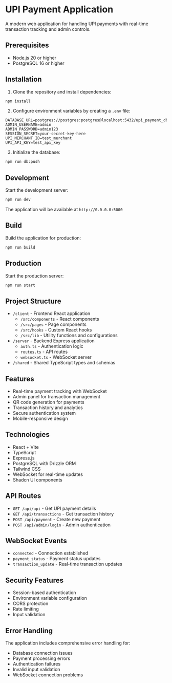 
# UPI Payment Application

A modern web application for handling UPI payments with real-time transaction tracking and admin controls.

## Prerequisites

- Node.js 20 or higher
- PostgreSQL 16 or higher

## Installation

1. Clone the repository and install dependencies:
```bash
npm install
```

2. Configure environment variables by creating a `.env` file:
```env
DATABASE_URL=postgres://postgres:postgres@localhost:5432/upi_payment_db
ADMIN_USERNAME=admin
ADMIN_PASSWORD=admin123
SESSION_SECRET=your-secret-key-here
UPI_MERCHANT_ID=test_merchant
UPI_API_KEY=test_api_key
```

3. Initialize the database:
```bash
npm run db:push
```

## Development

Start the development server:
```bash
npm run dev
```

The application will be available at `http://0.0.0.0:5000`

## Build

Build the application for production:
```bash
npm run build
```

## Production

Start the production server:
```bash
npm run start
```

## Project Structure

- `/client` - Frontend React application
  - `/src/components` - React components
  - `/src/pages` - Page components
  - `/src/hooks` - Custom React hooks
  - `/src/lib` - Utility functions and configurations
- `/server` - Backend Express application
  - `auth.ts` - Authentication logic
  - `routes.ts` - API routes
  - `websocket.ts` - WebSocket server
- `/shared` - Shared TypeScript types and schemas

## Features

- Real-time payment tracking with WebSocket
- Admin panel for transaction management
- QR code generation for payments
- Transaction history and analytics
- Secure authentication system
- Mobile-responsive design

## Technologies

- React + Vite
- TypeScript
- Express.js
- PostgreSQL with Drizzle ORM
- Tailwind CSS
- WebSocket for real-time updates
- Shadcn UI components

## API Routes

- `GET /api/upi` - Get UPI payment details
- `GET /api/transactions` - Get transaction history
- `POST /api/payment` - Create new payment
- `POST /api/admin/login` - Admin authentication

## WebSocket Events

- `connected` - Connection established
- `payment_status` - Payment status updates
- `transaction_update` - Real-time transaction updates

## Security Features

- Session-based authentication
- Environment variable configuration
- CORS protection
- Rate limiting
- Input validation

## Error Handling

The application includes comprehensive error handling for:
- Database connection issues
- Payment processing errors
- Authentication failures
- Invalid input validation
- WebSocket connection problems
